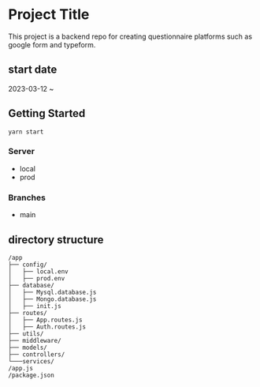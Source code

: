 # Project Title

This project is a backend repo for creating questionnaire platforms such as google form and typeform.

## start date
2023-03-12 ~

## Getting Started

```
yarn start
```

### Server
* local
* prod

### Branches
* main

## directory structure

```
/app        
├── config/ 
│   ├── local.env
│   ├── prod.env
├── database/
│   ├── Mysql.database.js
│   ├── Mongo.database.js
│   ├── init.js
├── routes/
│   ├── App.routes.js
│   ├── Auth.routes.js
├── utils/
├── middleware/
├── models/
├── controllers/
└───services/
/app.js
/package.json
```
